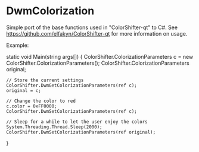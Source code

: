 DwmColorization
===============

Simple port of the base functions used in "ColorShifter-qt" to C#. See https://github.com/elfakyn/ColorShifter-qt for more information on usage.

Example:

static void Main(string args[])
{
    ColorShifter.ColorizationParameters c = new ColorShifter.ColorizationParameters();
    ColorShifter.ColorizationParameters original;
    
    // Store the current settings
    ColorShifter.DwmGetColorizationParameters(ref c);
    original = c;
    
    // Change the color to red
    c.color = 0xFF0000;
    ColorShifter.DwmSetColorizationParameters(ref c);
    
    // Sleep for a while to let the user enjoy the colors
    System.Threading.Thread.Sleep(2000);
    ColorShifter.DwmSetColorizationParameters(ref original);
}
